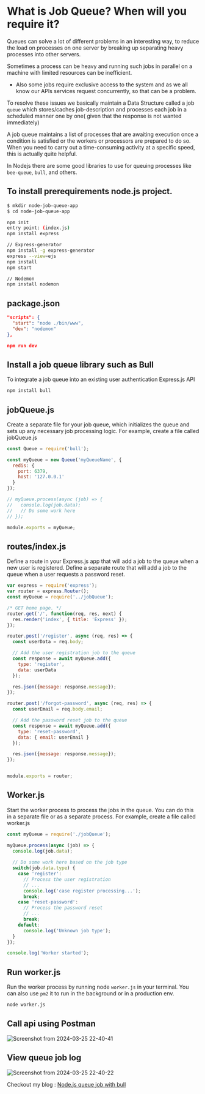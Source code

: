 
# What is Job Queue? When will you require it?
Queues can solve a lot of different problems in an interesting way, to reduce the load on processes on one server by breaking up separating heavy processes into other servers. 

Sometimes a process can be heavy and running such jobs in parallel on a machine with limited resources can be inefficient.

- Also some jobs require exclusive access to the system and as we all know our APIs services request concurrently, so that can be a problem.

To resolve these issues we basically maintain a Data Structure called a job `queue` which stores/caches job-description and processes each job in a scheduled manner one by one( given that the response is not wanted immediately)

A job queue maintains a list of processes that are awaiting execution once a condition is satisfied or the workers or processors are prepared to do so.
When you need to carry out a time-consuming activity at a specific speed, this is actually quite helpful.

In Nodejs there are some good libraries to use for queuing processes like `bee-queue`, `bull`, and others. 

## To install prerequirements node.js project. 
```sh 
$ mkdir node-job-queue-app
$ cd node-job-queue-app

npm init 
entry point: (index.js)
npm install express

// Express-generator 
npm install -g express-generator
express --view=ejs
npm install 
npm start 

// Nodemon 
npm install nodemon 
```

## package.json 
```json 
"scripts": {
  "start": "node ./bin/www",
  "dev": "nodemon"
},

npm run dev
```

## Install a job queue library such as Bull 
To integrate a job queue into an existing user authentication Express.js API

```sh 
npm install bull
```

## jobQueue.js
Create a separate file for your job queue, which initializes the queue and sets up any necessary job processing logic. For example, create a file called jobQueue.js

```js 
const Queue = require('bull');

const myQueue = new Queue('myQueueName', {
  redis: {
    port: 6379,
    host: '127.0.0.1'
  }
});

// myQueue.process(async (job) => {
//   console.log(job.data);
//   // Do some work here
// });

module.exports = myQueue;
```


## routes/index.js 
Define a route in your Express.js app that will add a job to the queue when a new user is registered.
Define a separate route that will add a job to the queue when a user requests a password reset.

```js 
var express = require('express');
var router = express.Router();
const myQueue = require('../jobQueue');

/* GET home page. */
router.get('/', function(req, res, next) {
  res.render('index', { title: 'Express' });
});

router.post('/register', async (req, res) => {
  const userData = req.body;

  // Add the user registration job to the queue
  const response = await myQueue.add({
    type: 'register',
    data: userData
  });

  res.json({message: response.message});
});

router.post('/forgot-password', async (req, res) => {
  const userEmail = req.body.email;

  // Add the password reset job to the queue
  const response = await myQueue.add({
    type: 'reset-password',
    data: { email: userEmail }
  });

  res.json({message: response.message});
});


module.exports = router;

```


## Worker.js 
Start the worker process to process the jobs in the queue. You can do this in a separate file or as a separate process. For example, create a file called worker.js

```js 
const myQueue = require('./jobQueue');

myQueue.process(async (job) => {
  console.log(job.data);
  
  // Do some work here based on the job type
  switch(job.data.type) {
    case 'register':
      // Process the user registration
      // ...
      console.log('case register processing...'); 
      break;
    case 'reset-password':
      // Process the password reset
      // ...
      break;
    default:
      console.log('Unknown job type');
  }
});

console.log('Worker started');
```

## Run worker.js 
Run the worker process by running node `worker.js` in your terminal. You can also use `pm2` it to run in the background or in a production env.

```sh
node worker.js  
```

## Call api using Postman 

![Screenshot from 2024-03-25 22-40-41](https://gist.github.com/assets/6800568/788fec3d-ad9c-45d7-95e7-df24aa266e61)


## View queue job log 

![Screenshot from 2024-03-25 22-40-22](https://gist.github.com/assets/6800568/7017da04-09d6-46f7-8374-45b282f779dd)

Checkout my blog : [Node.js queue job with bull](https://gist.github.com/aungthuoo/9a30eda77bca73315a40945ba08a448f)